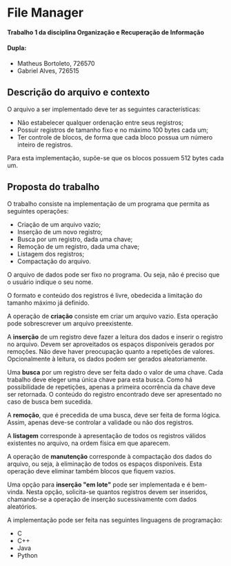 # File Manager
#### Trabalho 1 da disciplina Organização e Recuperação de Informação
#### Dupla:
- Matheus Bortoleto, 726570
- Gabriel Alves, 726515

## Descrição do arquivo e contexto

O arquivo a ser implementado deve ter as seguintes características:

   * Não estabelecer qualquer ordenação entre seus registros;
   * Possuir registros de tamanho fixo e no máximo 100 bytes cada um;
   * Ter controle de blocos, de forma que cada bloco possua um número inteiro de registros.

Para esta implementação, supõe-se que os blocos possuem 512 bytes cada um.

## Proposta do trabalho

O trabalho consiste na implementação de um programa que permita as seguintes operações:

   * Criação de um arquivo vazio;
   * Inserção de um novo registro;
   * Busca por um registro, dada uma chave;
   * Remoção de um registro, dada uma chave;
   * Listagem dos registros;
   * Compactação do arquivo.

O arquivo de dados pode ser fixo no programa. Ou seja, não é preciso que o usuário indique o seu nome.

O formato e conteúdo dos registros é livre, obedecida a limitação do tamanho máximo já definido.

A operação de **criação** consiste em criar um arquivo vazio. Esta operação pode sobrescrever um arquivo preexistente.

A **inserção** de um registro deve fazer a leitura dos dados e inserir o registro no arquivo. Devem ser aproveitados os espaços disponíveis gerados por remoções. Não deve haver preocupação quanto a repetições de valores. Opcionalmente à leitura, os dados podem ser gerados aleatoriamente.

Uma **busca** por um registro deve ser feita dado o valor de uma chave. Cada trabalho deve eleger uma única chave para esta busca. Como há possibilidade de repetições, apenas a primeira ocorrência da chave deve ser retornada. O conteúdo do registro encontrado deve ser apresentado no caso de busca bem sucedida.

A **remoção**, que é precedida de uma busca, deve ser feita de forma lógica. Assim, apenas deve-se controlar a validade ou não dos registros.

A **listagem** corresponde à apresentação de todos os registros válidos existentes no arquivo, na ordem física em que aparecem.

A operação de **manutenção** corresponde à compactação dos dados do arquivo, ou seja, à eliminação de todos os espaços disponíveis. Esta operação deve eliminar também blocos que fiquem vazios.

Uma opção para **inserção "em lote"** pode ser implementada e é bem-vinda. Nesta opção, solicita-se quantos registros devem ser inseridos, chamando-se a operação de inserção sucessivamente com dados aleatórios.

A implementação pode ser feita nas seguintes linguagens de programação:

   * C
   * C++
   * Java
   * Python
